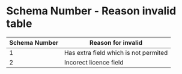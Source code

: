 # Schema Number - Reason invalid table

| Schema Number | Reason for invalid          |
|---------------|-----------------|
| 1             | Has extra field which is not permited |
| 2             | Incorect licence field   |
